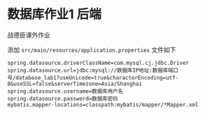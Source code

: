 # 数据库作业1 后端

战德臣课外作业

添加 `src/main/resources/application.properties` 文件如下

```properties
spring.datasource.driverClassName=com.mysql.cj.jdbc.Driver
spring.datasource.url=jdbc:mysql://数据库IP地址:数据库端口号/database_lab1?useUnicode=true&characterEncoding=utf-8&useSSL=false&serverTimezone=Asia/Shanghai
spring.datasource.username=数据库用户名
spring.datasource.password=数据库密码
mybatis.mapper-locations=classpath:mybatis/mapper/*Mapper.xml
```

